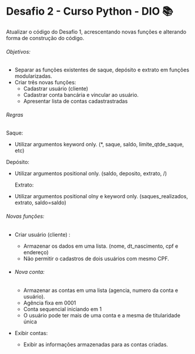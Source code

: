 # Desafio 2 - Curso Python - DIO :books:

Atualizar o código do Desafio 1, acrescentando novas funções e alterando forma de construção do código.

###### Objetivos:

- Separar as funções existentes de saque, depósito e extrato em funções modularizadas.
- Criar três novas funções:
  * Cadastrar usuário (cliente)
  * Cadastrar conta bancária e vincular ao usuário.
  * Apresentar lista de contas cadastrastradas

###### Regras

Saque:

- Utilizar argumentos keyword only. (*, saque, saldo, limite_qtde_saque, etc)

Depósito:

* Utilizar argumentos positional only. (saldo, deposito, extrato, /)

  Extrato:

* Utilizar argumentos positional olny e keyword only. (saques_realizados, extrato, saldo=saldo)

###### Novas funções:

* Criar usuário (cliente) :

  * Armazenar os dados em uma lista. (nome, dt_nascimento, cpf e endereço)
  * Não permitir o cadastros de dois usuários com mesmo CPF.

* ###### Nova conta:

  * Armazenar as contas em uma lista (agencia, numero da conta e usuário).
  * Agência fixa em 0001
  * Conta sequencial iniciando em 1
  * O usuário pode ter mais de uma conta e a mesma de titularidade única

* Exibir contas:

  * Exibir as informações armazenadas para as contas criadas.

  

